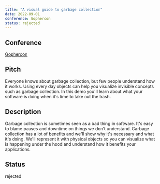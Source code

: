 ```yaml
---
title: "A visual guide to garbage collection"
date: 2022-09-01
conference: Gophercon
status: rejected
---
```


## Conference
[Gophercon](https://www.gophercon.com/)

## Pitch
Everyone knows about garbage collection, but few people understand how it works.
Using every day objects can help you visualize invisible concepts such as garbage collection.
In this demo you'll learn about what your software is doing when it's time to take out the trash.

## Description
Garbage collection is sometimes seen as a bad thing in software.
It's easy to blame pauses and downtime on things we don't understand.
Garbage collection has a lot of benefits and we'll show why it's necessary and what it's doing.
We'll represent it with physical objects so you can visualize what is happening under the hood and understand how it benefits your applications.

## Status
rejected
